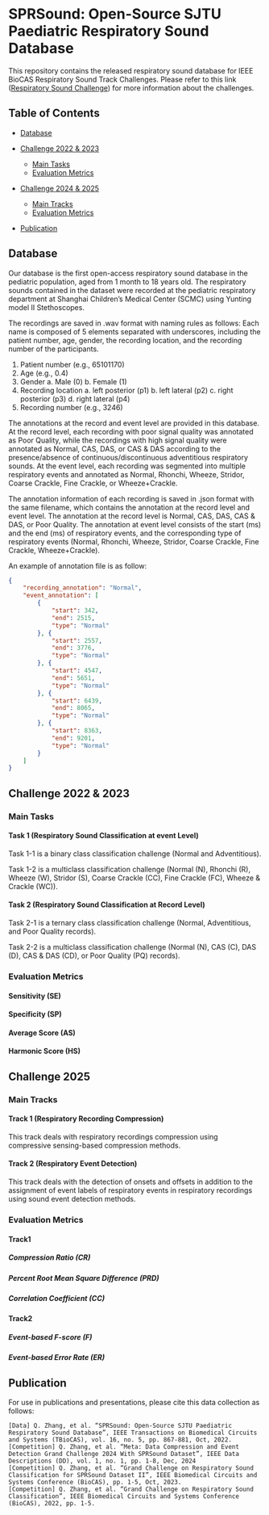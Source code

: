 # SPRSound: Open-Source SJTU Paediatric Respiratory Sound Database

This repository contains the released respiratory sound database for IEEE BioCAS Respiratory Sound Track Challenges. Please refer to this link ([Respiratory Sound Challenge](http://1.117.17.41/grand-challenge/)) for more information about the challenges.

<!-- TABLE OF CONTENTS -->

## Table of Contents

* [Database](#database)
* [Challenge 2022 & 2023](#past-challenges)
  * [Main Tasks](#maintask)
  * [Evaluation Metrics](#evaluation1)

* [Challenge 2024 & 2025](#challenge2025)
  * [Main Tracks](#maintracks)
  * [Evaluation Metrics](#evaluation2)

* [Publication](#publication)


## <span id="database">Database</span>
Our database is the first open-access respiratory sound database in the pediatric population, aged from 1 month to 18 years old. The respiratory sounds contained in the dataset were recorded at the pediatric respiratory department at Shanghai Children’s Medical Center (SCMC) using Yunting model II Stethoscopes. 

The recordings are saved in .wav format with naming rules as follows: Each name is composed of 5 elements separated with underscores, including the patient number, age, gender, the recording location, and the recording number of the participants.
1. Patient number (e.g., 65101170)
2. Age (e.g., 0.4)
3. Gender
    a. Male (0)
    b. Female (1)
4. Recording location 
    a. left posterior (p1)
    b. left lateral (p2)
    c. right posterior (p3)
    d. right lateral (p4)
5. Recording number (e.g., 3246)

The annotations at the record and event level are provided in this database. At the record level, each recording with poor signal quality was annotated as Poor Quality, while the recordings with high signal quality were annotated as Normal, CAS, DAS, or CAS & DAS according to the presence/absence of continuous/discontinuous adventitious respiratory sounds. At the event level, each recording was segmented into multiple respiratory events and annotated as Normal, Rhonchi, Wheeze, Stridor, Coarse Crackle, Fine Crackle, or Wheeze+Crackle. 

The annotation information of each recording is saved in .json format with the same filename, which contains the annotation at the record level and event level. The annotation at the record level is Normal, CAS, DAS, CAS & DAS, or Poor Quality. The annotation at event level consists of the start (ms) and the end (ms) of respiratory events, and the corresponding type of respiratory events (Normal, Rhonchi, Wheeze, Stridor, Coarse Crackle, Fine Crackle, Wheeze+Crackle).

An example of annotation file is as follow:

```json
{
    "recording_annotation": "Normal",
    "event_annotation": [
        {
            "start": 342, 
         	"end": 2515, 
            "type": "Normal"
        }, {
            "start": 2557, 
            "end": 3776, 
            "type": "Normal"
        }, {
            "start": 4547, 
            "end": 5651, 
            "type": "Normal"
        }, {
            "start": 6439, 
            "end": 8065, 
            "type": "Normal"
        }, {
            "start": 8363, 
            "end": 9201, 
            "type": "Normal"
        }
	]
}
```

## <span id="past-challenges">Challenge 2022 & 2023</span>

### <span id="maintask">Main Tasks</span>

#### Task 1 (Respiratory Sound Classification at event Level)

Task 1-1 is a binary class classification challenge (Normal and Adventitious).

Task 1-2 is a multiclass classification challenge (Normal (N), Rhonchi (R), Wheeze (W), Stridor (S), Coarse Crackle (CC), Fine Crackle (FC), Wheeze & Crackle (WC)).

#### Task 2 (Respiratory Sound Classification at Record Level)

Task 2-1 is a ternary class classification challenge (Normal, Adventitious, and Poor Quality records).

Task 2-2 is a multiclass classification challenge (Normal (N), CAS (C), DAS (D), CAS & DAS (CD), or Poor Quality (PQ) records).

### <span id="evaluation1">Evaluation Metrics</span>

#### Sensitivity (SE)
#### Specificity (SP)
#### Average Score (AS)
#### Harmonic Score (HS)

## <span id="challenge2025">Challenge 2025</span>

### <span id="maintracks">Main Tracks</span>

#### Track 1 (Respiratory Recording Compression)

This track deals with respiratory recordings compression using compressive sensing-based compression methods.

#### Track 2 (Respiratory Event Detection)

This track deals with the detection of onsets and offsets in addition to the assignment of event labels of respiratory events in respiratory recordings using sound event detection methods.

### <span id="evaluation2">Evaluation Metrics</span>

#### Track1

##### Compression Ratio (CR)

##### Percent Root Mean Square Difference (PRD)

##### Correlation Coefficient (CC)

#### Track2

##### Event-based F-score (F)

##### Event-based Error Rate (ER)


## <span id="publication">Publication</span>

For use in publications and presentations, please cite this data collection as follows:
```
[Data] Q. Zhang, et al. “SPRSound: Open-Source SJTU Paediatric Respiratory Sound Database”, IEEE Transactions on Biomedical Circuits and Systems (TBioCAS), vol. 16, no. 5, pp. 867-881, Oct, 2022.
[Competition] Q. Zhang, et al. “Meta: Data Compression and Event Detection Grand Challenge 2024 With SPRSound Dataset”, IEEE Data Descriptions (DD), vol. 1, no. 1, pp. 1-8, Dec, 2024
[Competition] Q. Zhang, et al. “Grand Challenge on Respiratory Sound Classification for SPRSound Dataset II”, IEEE Biomedical Circuits and Systems Conference (BioCAS), pp. 1-5, Oct, 2023. 
[Competition] Q. Zhang, et al. “Grand Challenge on Respiratory Sound Classification”, IEEE Biomedical Circuits and Systems Conference (BioCAS), 2022, pp. 1-5.
```
